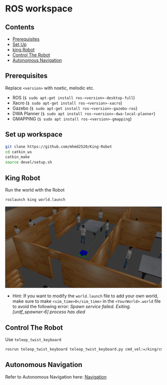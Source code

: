 # ROS workspace

## Contents

- [Prerequisites](#prerequisites)
- [Set Up](#set-up-workspace)
- [king Robot](#king-robot)
- [Control The Robot](#control-the-robot)
- [Autonomous Navigation](./Navigation/Navigation.md)

## Prerequisites

Replace `<version>` with noetic, melodic etc.
  
- ROS (`$ sudo apt-get install ros-<version>-desktop-full`)
- Xacro (`$ sudo apt-get install ros-<version>-xacro`)
- Gazebo (`$ sudo apt-get install ros-<version>-gazebo-ros`)
- DWA Planner (`$ sudo apt install ros-<version>-dwa-local-planner`)
- GMAPPING (`$ sudo apt install ros-<version>-gmapping`)

## Set up workspace
```bash
git clone https://github.com/mhmd2520/King-Robot
cd catkin_ws
catkin_make
source devel/setup.sh
```

## King Robot
Run the world with the Robot
```bash
roslaunch king world.launch
```

<p align="center">
<img src="./media/WorldPicture.png" alt="World Picture"/>
</p>

- Hint: If you want to modify the `world.launch` file to add your own world, make sure to make `<sim_time>0</sim_time>` in the `<YourWorld>.world` file to avoid the following error:
*Spawn service failed. Exiting.*
*[urdf_spawner-6] process has died*

## Control The Robot
Use `teleop_twist_keyboard`

```bash
rosrun teleop_twist_keyboard teleop_twist_keyboard.py cmd_vel:=/king/cmd_vel
```

## Autonomous Navigation

Refer to Autonomous Navigation here: [Navigation](./Navigation/Navigation.md)
